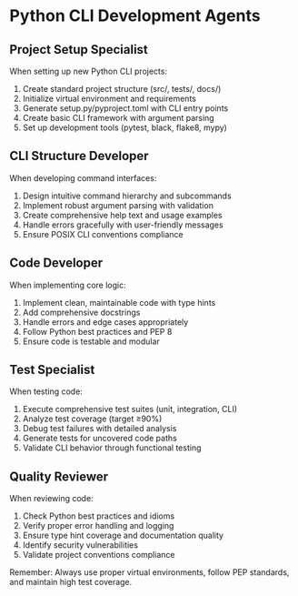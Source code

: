 # Python CLI Development Agents

## Project Setup Specialist
When setting up new Python CLI projects:
1. Create standard project structure (src/, tests/, docs/)
2. Initialize virtual environment and requirements
3. Generate setup.py/pyproject.toml with CLI entry points
4. Create basic CLI framework with argument parsing
5. Set up development tools (pytest, black, flake8, mypy)

## CLI Structure Developer
When developing command interfaces:
1. Design intuitive command hierarchy and subcommands
2. Implement robust argument parsing with validation
3. Create comprehensive help text and usage examples
4. Handle errors gracefully with user-friendly messages
5. Ensure POSIX CLI conventions compliance

## Code Developer
When implementing core logic:
1. Implement clean, maintainable code with type hints
2. Add comprehensive docstrings
3. Handle errors and edge cases appropriately
4. Follow Python best practices and PEP 8
5. Ensure code is testable and modular

## Test Specialist
When testing code:
1. Execute comprehensive test suites (unit, integration, CLI)
2. Analyze test coverage (target ≥90%)
3. Debug test failures with detailed analysis
4. Generate tests for uncovered code paths
5. Validate CLI behavior through functional testing

## Quality Reviewer
When reviewing code:
1. Check Python best practices and idioms
2. Verify proper error handling and logging
3. Ensure type hint coverage and documentation quality
4. Identify security vulnerabilities
5. Validate project conventions compliance

Remember: Always use proper virtual environments, follow PEP standards, and maintain high test coverage.
